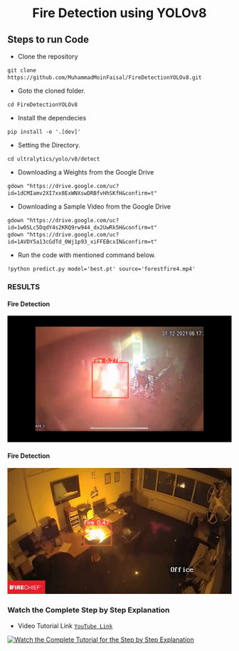 <H1 align="center">Fire Detection using YOLOv8</H1>


## Steps to run Code

- Clone the repository
```
git clone https://github.com/MuhammadMoinFaisal/FireDetectionYOLOv8.git
```
- Goto the cloned folder.
```
cd FireDetectionYOLOv8
```
- Install the dependecies
```
pip install -e '.[dev]'

```

- Setting the Directory.
```
cd ultralytics/yolo/v8/detect
```


- Downloading a Weights from the Google Drive
```
gdown "https://drive.google.com/uc?id=1dCMIamv2XI7xx8ExWNXswDRBfvHhSKfH&confirm=t"
```
- Downloading a Sample Video from the Google Drive
```
gdown "https://drive.google.com/uc?id=1w0SLc5DqdY4s2KRQ9rw944_dx2UwRk5H&confirm=t"
gdown "https://drive.google.com/uc?id=1AVDY5a13cGdTd_0Wj1p93_xiFFEBcxIN&confirm=t"

```
- Run the code with mentioned command below.
```
!python predict.py model='best.pt' source='forestfire4.mp4'
```


### RESULTS

#### Fire Detection 
![](./figure1.png)

#### Fire Detection

![](./figure3.png)

### Watch the Complete Step by Step Explanation

- Video Tutorial Link  [`YouTube Link`](https://www.youtube.com/watch?v=hQyG5qf9TB0&t=5s)


[![Watch the Complete Tutorial for the Step by Step Explanation](https://img.youtube.com/vi/hQyG5qf9TB0&t/0.jpg)]([https://www.youtube.com/watch?v=StTqXEQ2l-Y](https://www.youtube.com/watch?v=hQyG5qf9TB0&t))


